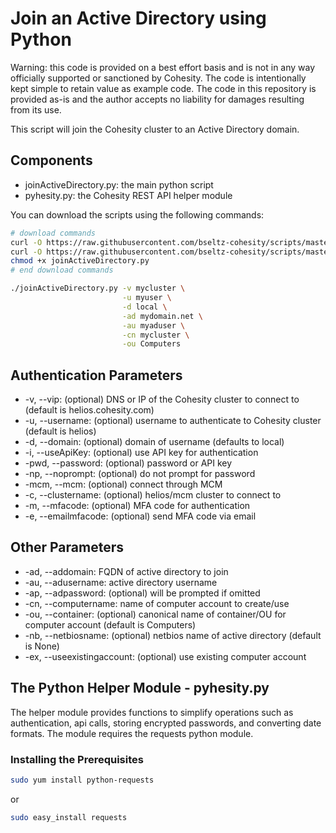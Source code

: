 # Join an Active Directory using Python

Warning: this code is provided on a best effort basis and is not in any way officially supported or sanctioned by Cohesity. The code is intentionally kept simple to retain value as example code. The code in this repository is provided as-is and the author accepts no liability for damages resulting from its use.

This script will join the Cohesity cluster to an Active Directory domain.

## Components

* joinActiveDirectory.py: the main python script
* pyhesity.py: the Cohesity REST API helper module

You can download the scripts using the following commands:

```bash
# download commands
curl -O https://raw.githubusercontent.com/bseltz-cohesity/scripts/master/python/joinActiveDirectory/joinActiveDirectory.py
curl -O https://raw.githubusercontent.com/bseltz-cohesity/scripts/master/python/pyhesity.py
chmod +x joinActiveDirectory.py
# end download commands
```

```bash
./joinActiveDirectory.py -v mycluster \
                         -u myuser \
                         -d local \
                         -ad mydomain.net \
                         -au myaduser \
                         -cn mycluster \
                         -ou Computers
```

## Authentication Parameters

* -v, --vip: (optional) DNS or IP of the Cohesity cluster to connect to (default is helios.cohesity.com)
* -u, --username: (optional) username to authenticate to Cohesity cluster (default is helios)
* -d, --domain: (optional) domain of username (defaults to local)
* -i, --useApiKey: (optional) use API key for authentication
* -pwd, --password: (optional) password or API key
* -np, --noprompt: (optional) do not prompt for password
* -mcm, --mcm: (optional) connect through MCM
* -c, --clustername: (optional) helios/mcm cluster to connect to
* -m, --mfacode: (optional) MFA code for authentication
* -e, --emailmfacode: (optional) send MFA code via email

## Other Parameters

* -ad, --addomain: FQDN of active directory to join
* -au, --adusername: active directory username
* -ap, --adpassword: (optional) will be prompted if omitted
* -cn, --computername: name of computer account to create/use
* -ou, --container: (optional) canonical name of container/OU for computer account (default is Computers)
* -nb, --netbiosname: (optional) netbios name of active directory (default is None)
* -ex, --useexistingaccount: (optional) use existing computer account

## The Python Helper Module - pyhesity.py

The helper module provides functions to simplify operations such as authentication, api calls, storing encrypted passwords, and converting date formats. The module requires the requests python module.

### Installing the Prerequisites

```bash
sudo yum install python-requests
```

or

```bash
sudo easy_install requests
```

